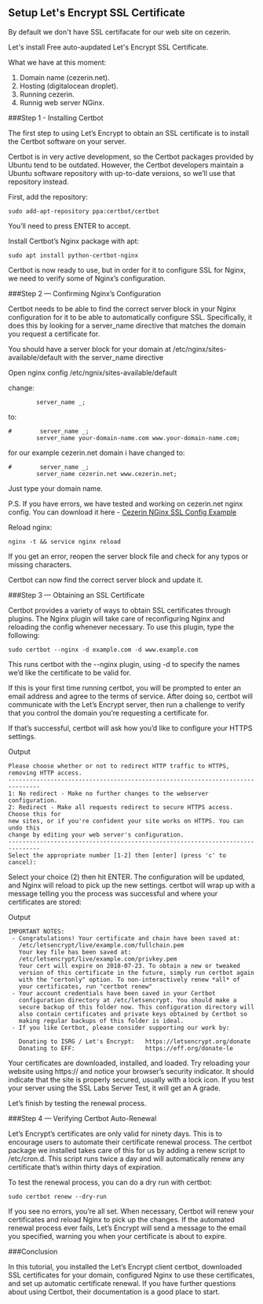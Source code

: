 ## Setup Let's Encrypt SSL Certificate

By default we don't have SSL certifacate for our web site on cezerin.

Let's install Free auto-aupdated Let's Encrypt SSL Certificate.

What we have at this moment:

1. Domain name (cezerin.net).
2. Hosting (digitalocean droplet).
3. Running cezerin.
4. Runnig web server NGinx.

###Step 1 - Installing Certbot

The first step to using Let’s Encrypt to obtain an SSL certificate is to install the Certbot software on your server.

Certbot is in very active development, so the Certbot packages provided by Ubuntu tend to be outdated. However, the Certbot developers maintain a Ubuntu software repository with up-to-date versions, so we’ll use that repository instead.

First, add the repository:
```
sudo add-apt-repository ppa:certbot/certbot
```

You’ll need to press ENTER to accept.

Install Certbot’s Nginx package with apt:
```
sudo apt install python-certbot-nginx
```

Certbot is now ready to use, but in order for it to configure SSL for Nginx, we need to verify some of Nginx’s configuration.

###Step 2 — Confirming Nginx’s Configuration

Certbot needs to be able to find the correct server block in your Nginx configuration for it to be able to automatically configure SSL. Specifically, it does this by looking for a server_name directive that matches the domain you request a certificate for.

You should have a server block for your domain at /etc/nginx/sites-available/default with the server_name directive

Open nginx config /etc/ngnix/sites-available/default

change:
```
        server_name _;
```
to:
```
#        server_name _;
        server_name your-domain-name.com www.your-domain-name.com;
```        
for our example cezerin.net domain i have changed to:
```
#        server_name _;
        server_name cezerin.net www.cezerin.net;
```        
Just type your domain name.

P.S. If you have errors, we have tested and working on cezerin.net nginx config. You can download it here - [Cezerin NGinx SSL Config Example](https://raw.githubusercontent.com/Cezerin2/cezerin2/master/docs/nginx-ssl.md)

Reload nginx:
```
nginx -t && service nginx reload
```
If you get an error, reopen the server block file and check for any typos or missing characters. 

Certbot can now find the correct server block and update it.

###Step 3 — Obtaining an SSL Certificate

Certbot provides a variety of ways to obtain SSL certificates through plugins. The Nginx plugin will take care of reconfiguring Nginx and reloading the config whenever necessary. To use this plugin, type the following:
```
sudo certbot --nginx -d example.com -d www.example.com
```

This runs certbot with the --nginx plugin, using -d to specify the names we’d like the certificate to be valid for.

If this is your first time running certbot, you will be prompted to enter an email address and agree to the terms of service. After doing so, certbot will communicate with the Let’s Encrypt server, then run a challenge to verify that you control the domain you’re requesting a certificate for.

If that’s successful, certbot will ask how you’d like to configure your HTTPS settings.

Output
```
Please choose whether or not to redirect HTTP traffic to HTTPS, removing HTTP access.
-------------------------------------------------------------------------------
1: No redirect - Make no further changes to the webserver configuration.
2: Redirect - Make all requests redirect to secure HTTPS access. Choose this for
new sites, or if you're confident your site works on HTTPS. You can undo this
change by editing your web server's configuration.
-------------------------------------------------------------------------------
Select the appropriate number [1-2] then [enter] (press 'c' to cancel):
```

Select your choice (2) then hit ENTER. The configuration will be updated, and Nginx will reload to pick up the new settings. certbot will wrap up with a message telling you the process was successful and where your certificates are stored:

Output
```
IMPORTANT NOTES:
 - Congratulations! Your certificate and chain have been saved at:
   /etc/letsencrypt/live/example.com/fullchain.pem
   Your key file has been saved at:
   /etc/letsencrypt/live/example.com/privkey.pem
   Your cert will expire on 2018-07-23. To obtain a new or tweaked
   version of this certificate in the future, simply run certbot again
   with the "certonly" option. To non-interactively renew *all* of
   your certificates, run "certbot renew"
 - Your account credentials have been saved in your Certbot
   configuration directory at /etc/letsencrypt. You should make a
   secure backup of this folder now. This configuration directory will
   also contain certificates and private keys obtained by Certbot so
   making regular backups of this folder is ideal.
 - If you like Certbot, please consider supporting our work by:

   Donating to ISRG / Let's Encrypt:   https://letsencrypt.org/donate
   Donating to EFF:                    https://eff.org/donate-le
```

Your certificates are downloaded, installed, and loaded. Try reloading your website using https:// and notice your browser’s security indicator. It should indicate that the site is properly secured, usually with a lock icon. If you test your server using the SSL Labs Server Test, it will get an A grade.

Let’s finish by testing the renewal process.

###Step 4 — Verifying Certbot Auto-Renewal

Let’s Encrypt’s certificates are only valid for ninety days. This is to encourage users to automate their certificate renewal process. The certbot package we installed takes care of this for us by adding a renew script to /etc/cron.d. This script runs twice a day and will automatically renew any certificate that’s within thirty days of expiration.

To test the renewal process, you can do a dry run with certbot:

```
sudo certbot renew --dry-run
```

If you see no errors, you’re all set. When necessary, Certbot will renew your certificates and reload Nginx to pick up the changes. If the automated renewal process ever fails, Let’s Encrypt will send a message to the email you specified, warning you when your certificate is about to expire.

###Conclusion

In this tutorial, you installed the Let’s Encrypt client certbot, downloaded SSL certificates for your domain, configured Nginx to use these certificates, and set up automatic certificate renewal. If you have further questions about using Certbot, their documentation is a good place to start.             
            